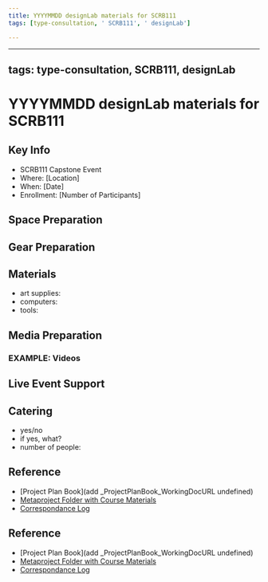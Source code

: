 ```yaml
---
title: YYYYMMDD designLab materials for SCRB111
tags: [type-consultation, ' SCRB111', ' designLab']

---
```


---
tags: type-consultation, SCRB111, designLab
---

# YYYYMMDD designLab materials for SCRB111

## Key Info
- SCRB111 Capstone Event
- Where: [Location]
- When: [Date]
- Enrollment: [Number of Participants]

## Space Preparation

## Gear Preparation

## Materials

* art supplies: 
* computers: 
* tools: 

## Media Preparation
### EXAMPLE: Videos

## Live Event Support

## Catering 

* yes/no
* if yes, what?
* number of people: 


## Reference

* [Project Plan Book](add _ProjectPlanBook_WorkingDocURL undefined)
* [Metaproject Folder with Course Materials](https://drive.google.com/drive/folders/194JZlv4Ajf5qmQY51EFoYGiXBrTb7AM2)
* [Correspondance Log](https://drive.google.com/drive/folders/1X-M7RNbGCHlTWYhSqnK7aVakHwwXODTU?usp=drive_link)



## Reference

* [Project Plan Book](add _ProjectPlanBook_WorkingDocURL undefined)
* [Metaproject Folder with Course Materials](https://drive.google.com/drive/folders/194JZlv4Ajf5qmQY51EFoYGiXBrTb7AM2)
* [Correspondance Log](https://drive.google.com/drive/folders/1X-M7RNbGCHlTWYhSqnK7aVakHwwXODTU?usp=drive_link)

